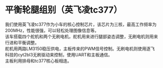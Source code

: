 #  平衡轮腿组别（英飞凌tc377）
我们使用英飞凌tc377作为小车的核心控制芯片，该芯片为三核，最高工作频率为200MHz，性能很强，可以轻松处理图像信息等。  
该车搭载四个舵机和两个无刷电机，舵机用来进行腿部姿态调整，无刷电机则用来行进和平衡调整。  
舵机用两路LM3150稳压供电，主板传来的PWM信号控制。无刷电机则使用逐飞科技的cyt2bl3无刷驱动来控制，使用UART和主板通信。  
主板利用排母和tc377核心板相连。
